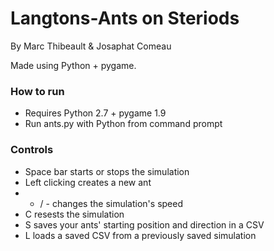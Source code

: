 # Langtons-Ants on Steriods
By Marc Thibeault & Josaphat Comeau

Made using Python + pygame. 
### How to run
* Requires Python 2.7 + pygame 1.9
* Run ants.py with Python from command prompt

### Controls
* Space bar starts or stops the simulation
* Left clicking creates a new ant
* + / - changes the simulation's speed
* C resests the simulation
* S saves your ants' starting position and direction in a CSV
* L loads a saved CSV from a previously saved simulation